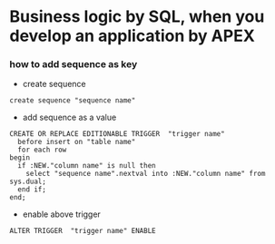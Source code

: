 # Business logic by SQL, when you develop an application by APEX

### how to add sequence as key
  * create sequence
```
create sequence "sequence name"
```
  * add sequence as a value
```
CREATE OR REPLACE EDITIONABLE TRIGGER  "trigger name" 
  before insert on "table name"             
  for each row  
begin   
  if :NEW."column name" is null then 
    select "sequence name".nextval into :NEW."column name" from sys.dual; 
  end if; 
end;
```
  * enable above trigger
```
ALTER TRIGGER  "trigger name" ENABLE
```
